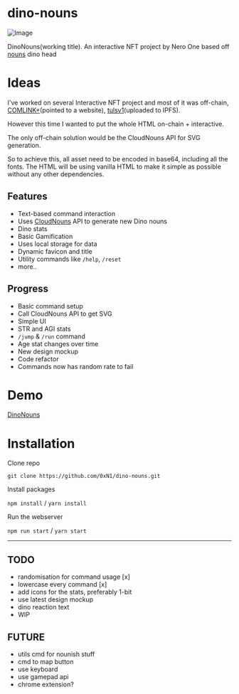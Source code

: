 # dino-nouns

![Image](https://cdn.discordapp.com/attachments/1014135287087108196/1026983796152746004/unknown.png)

DinoNouns(working title). An interactive NFT project by Nero One based off [nouns](https://nouns.wtf) dino head

# Ideas
I've worked on several Interactive NFT project and most of it was off-chain, [COMLINK+](https://opensea.io/assets/ethereum/0x1b7e73c6d30dd5dd811cbd26d9bf36e34882fd39/3)(pointed to a website), [tulsv1](https://exchange.art/editions/HkMrXQ7NRZy7UuSvLSpW8Vhut7ZnPn9phRYKerCZ8uba)(uploaded to IPFS).

However this time I wanted to put the whole HTML on-chain + interactive.

The only off-chain solution would be the CloudNouns API for SVG generation.

So to achieve this, all asset need to be encoded in base64, including all the fonts. The HTML will be using vanilla HTML to make it simple as possible without any other dependencies.

## Features
- Text-based command interaction
- Uses [CloudNouns](https://cloudnouns.com) API to generate new Dino nouns
- Dino stats
- Basic Gamification
- Uses local storage for data
- Dynamic favicon and title
- Utility commands like `/help`, `/reset`
- more..

## Progress
- Basic command setup
- Call CloudNouns API to get SVG
- Simple UI
- STR and AGI stats
- `/jump` & `/run` command
- Age stat changes over time
- New design mockup
- Code refactor
- Commands now has random rate to fail

# Demo
[DinoNouns](https://recondite-flame.surge.sh)

# Installation

Clone repo

`git clone https://github.com/0xN1/dino-nouns.git`

Install packages

`npm install` / `yarn install`

Run the webserver

`npm run start` / `yarn start`

---
## TODO
- randomisation for command usage [x]
- lowercase every command [x]
- add icons for the stats, preferably 1-bit
- use latest design mockup
- dino reaction text
- WIP


## FUTURE
- utils cmd for nounish stuff
- cmd to map button
- use keyboard
- use gamepad api 
- chrome extension?
